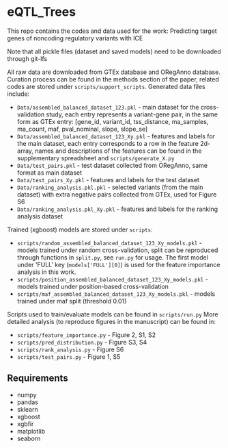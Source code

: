 # eQTL_Trees
This repo contains the codes and data used for the work: Predicting target genes of noncoding regulatory variants with ICE

Note that all pickle files (dataset and saved models) need to be downloaded through git-lfs

All raw data are downloaded from GTEx database and ORegAnno database. Curation process can be found in the methods section of the paper, related codes are stored under `scripts/support_scripts`. Generated data files include:
* `Data/assembled_balanced_dataset_123.pkl` - main dataset for the cross-validation study, each entry represents a variant-gene pair, in the same form as GTEx entry: [gene_id, variant_id, tss_distance, ma_samples, ma_count, maf, pval_nominal, slope, slope_se]
* `Data/assembled_balanced_dataset_123_Xy.pkl` - features and labels for the main dataset, each entry corresponds to a row in the feature 2d-array, names and descriptions of the features can be found in the supplementary spreadsheet and `scripts/generate_X.py`
* `Data/test_pairs.pkl` - test dataset collected from ORegAnno, same format as main dataset
* `Data/test_pairs_Xy.pkl` - features and labels for the test dataset
* `Data/ranking_analysis.pkl.pkl` - selected variants (from the main dataset) with extra negative pairs collected from GTEx, used for Figure S6
* `Data/ranking_analysis.pkl_Xy.pkl` - features and labels for the ranking analysis dataset

Trained (xgboost) models are stored under `scripts`:
* `scripts/random_assembled_balanced_dataset_123_Xy_models.pkl` - models trained under random cross-validation, split can be reproduced through functions in `split.py`, see `run.py` for usage. The first model under 'FULL' key (`models['FULL'][0]`) is used for the feature importance analysis in this work.
* `scripts/position_assembled_balanced_dataset_123_Xy_models.pkl` - models trained under position-based cross-validation
* `scripts/maf_assembled_balanced_dataset_123_Xy_models.pkl` - models trained under maf split (threshold 0.01)

Scripts used to train/evaluate models can be found in `scripts/run.py`
More detailed analysis (to reproduce figures in the manuscript) can be found in:
* `scripts/feature_importance.py` - Figure 2, S1, S2
* `scripts/pred_distribution.py` - Figure S3, S4
* `scripts/rank_analysis.py` - Figure S6
* `scripts/test_pairs.py` - Figure 1, S5

## Requirements
* numpy
* pandas
* sklearn
* xgboost
* xgbfir
* matplotlib
* seaborn
